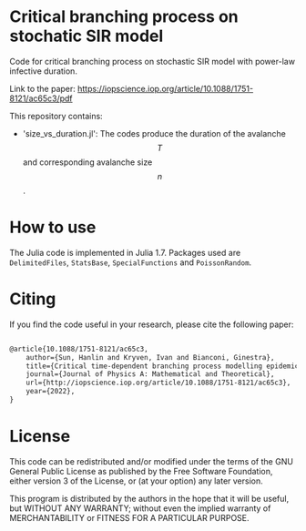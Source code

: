 # Critical branching process on stochatic SIR model

Code for critical branching process on stochastic SIR model with power-law infective duration. 

Link to the paper: https://iopscience.iop.org/article/10.1088/1751-8121/ac65c3/pdf

This repository contains:

- 'size_vs_duration.jl': The codes produce the duration of the avalanche $$T$$ and corresponding avalanche size $$n$$.

# How to use
The Julia code is implemented in Julia 1.7. Packages used are `DelimitedFiles`, `StatsBase`, `SpecialFunctions` and `PoissonRandom`.

# Citing
If you find the code useful in your research, please cite the following paper:

```latex

@article{10.1088/1751-8121/ac65c3,
	author={Sun, Hanlin and Kryven, Ivan and Bianconi, Ginestra},
	title={Critical time-dependent branching process modelling epidemic spreading with containment measures},
	journal={Journal of Physics A: Mathematical and Theoretical},
	url={http://iopscience.iop.org/article/10.1088/1751-8121/ac65c3},
	year={2022},
}
```
# License
This code can be redistributed and/or modified under the terms of the GNU General Public License as published by the Free Software Foundation, either version 3 of the License, or (at your option) any later version.
  
This program is distributed by the authors in the hope that it will be useful, but WITHOUT ANY WARRANTY; without even the implied warranty of MERCHANTABILITY or FITNESS FOR A PARTICULAR PURPOSE.
